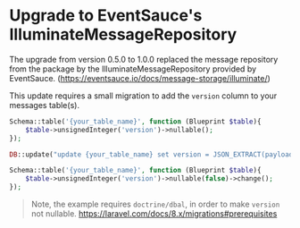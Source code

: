 # Upgrade to EventSauce's IlluminateMessageRepository

The upgrade from version 0.5.0 to 1.0.0 replaced the message repository from the package by the  IlluminateMessageRepository provided by EventSauce. (https://eventsauce.io/docs/message-storage/illuminate/)

This update requires a small migration to add the `version` column to your messages table(s). 

```php
Schema::table('{your_table_name}', function (Blueprint $table){
    $table->unsignedInteger('version')->nullable();
});

DB::update("update {your_table_name} set version = JSON_EXTRACT(payload, '$.headers.__aggregate_root_version')");

Schema::table('{your_table_name}', function (Blueprint $table){
    $table->unsignedInteger('version')->nullable(false)->change();
}); 
```

> Note, the example requires `doctrine/dbal`, in order to make `version` not nullable. https://laravel.com/docs/8.x/migrations#prerequisites
